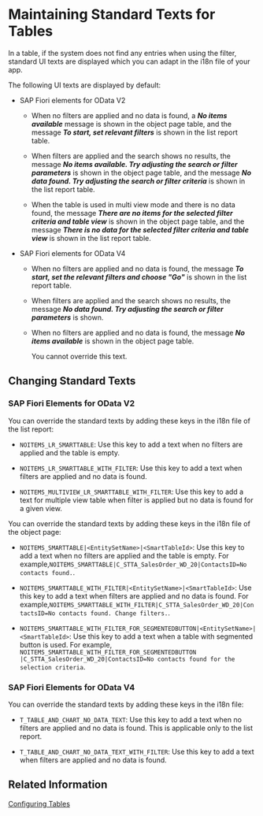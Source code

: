 <!-- loioaacfac5e29904f26a04fc846545eea46 -->

# Maintaining Standard Texts for Tables

In a table, if the system does not find any entries when using the filter, standard UI texts are displayed which you can adapt in the i18n file of your app.

The following UI texts are displayed by default:

-   SAP Fiori elements for OData V2
    -   When no filters are applied and no data is found, a ***No items available*** message is shown in the object page table, and the message ***To start, set relevant filters*** is shown in the list report table.

    -   When filters are applied and the search shows no results, the message ***No items available. Try adjusting the search or filter parameters*** is shown in the object page table, and the message ***No data found. Try adjusting the search or filter criteria*** is shown in the list report table.

    -   When the table is used in multi view mode and there is no data found, the message ***There are no items for the selected filter criteria and table view*** is shown in the object page table, and the message ***There is no data for the selected filter criteria and table view*** is shown in the list report table.


-   SAP Fiori elements for OData V4
    -   When no filters are applied and no data is found, the message ***To start, set the relevant filters and choose "Go"*** is shown in the list report table.

    -   When filters are applied and the search shows no results, the message ***No data found. Try adjusting the search or filter parameters*** is shown.

    -   When no filters are applied and no data is found, the message ***No items available*** is shown in the object page table.

        You cannot override this text.





<a name="loioaacfac5e29904f26a04fc846545eea46__section_sjr_gxk_r4b"/>

## Changing Standard Texts



### SAP Fiori Elements for OData V2

You can override the standard texts by adding these keys in the i18n file of the list report:

-   `NOITEMS_LR_SMARTTABLE`: Use this key to add a text when no filters are applied and the table is empty.

-   `NOITEMS_LR_SMARTTABLE_WITH_FILTER`: Use this key to add a text when filters are applied and no data is found.

-   `NOITEMS_MULTIVIEW_LR_SMARTTABLE_WITH_FILTER`: Use this key to add a text for multiple view table when filter is applied but no data is found for a given view.


You can override the standard texts by adding these keys in the i18n file of the object page:

-   `NOITEMS_SMARTTABLE|<EntitySetName>|<SmartTableId>`: Use this key to add a text when no filters are applied and the table is empty. For example,`NOITEMS_SMARTTABLE|C_STTA_SalesOrder_WD_20|ContactsID=No contacts found.`.

-   `NOITEMS_SMARTTABLE_WITH_FILTER|<EntitySetName>|<SmartTableId>`: Use this key to add a text when filters are applied and no data is found. For example,`NOITEMS_SMARTTABLE_WITH_FILTER|C_STTA_SalesOrder_WD_20|ContactsID=No contacts found. Change filters.`.

-   `NOITEMS_SMARTTABLE_WITH_FILTER_FOR_SEGMENTEDBUTTON|<EntitySetName>|<SmartTableId>`: Use this key to add a text when a table with segmented button is used. For example, `NOITEMS_SMARTTABLE_WITH_FILTER_FOR_SEGMENTEDBUTTON |C_STTA_SalesOrder_WD_20|ContactsID=No contacts found for the selection criteria`.




### SAP Fiori Elements for OData V4

You can override the standard texts by adding these keys in the i18n file:

-   `T_TABLE_AND_CHART_NO_DATA_TEXT`: Use this key to add a text when no filters are applied and no data is found. This is applicable only to the list report.

-   `T_TABLE_AND_CHART_NO_DATA_TEXT_WITH_FILTER`: Use this key to add a text when filters are applied and no data is found.




<a name="loioaacfac5e29904f26a04fc846545eea46__section_icw_ffx_1lb"/>

## Related Information

[Configuring Tables](configuring-tables-f4eb70f.md)

